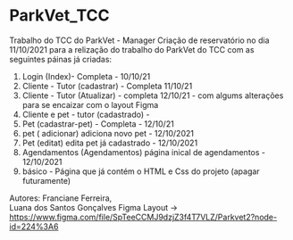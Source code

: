 # ParkVet_TCC
Trabalho do TCC do ParkVet - Manager
Criação de reservatório no dia 11/10/2021 para a relização do trabalho do ParkVet do TCC
com as seguintes páinas já criadas: 
1. Login (Index)- Completa - 10/10/21
2. Cliente - Tutor (cadastrar) - Completa 11/10/21
3. Cliente - Tutor (Atualizar) - completa 12/10/21 - com algums alterações para se encaizar com o layout Figma
4. Cliente  e pet - tutor (cadastrado) - 
5. Pet (cadastrar-pet) - Completa - 12/10/21
6. pet ( adicionar) adiciona novo pet - 12/10/2021
7. Pet (editat) edita pet já cadastrado - 12/10/2021
8. Agendamentos (Agendamentos) página inical de agendamentos - 12/10/2021 
9. básico - Página que já contém o HTML e Css do projeto (apagar futuramente) 

Autores: 
Franciane Ferreira,  
Luana dos Santos Gonçalves 
Figma Layout -> https://www.figma.com/file/SpTeeCCMJ9dzjZ3f4T7VLZ/Parkvet2?node-id=224%3A6
